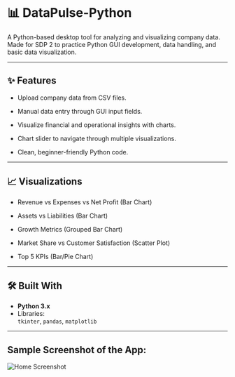 # 📊 DataPulse-Python

A Python-based desktop tool for analyzing and visualizing company data.
Made for SDP 2 to practice Python GUI development, data handling, and basic data visualization.

---

## ✨ Features

- Upload company data from CSV files.
 
- Manual data entry through GUI input fields.

- Visualize financial and operational insights with charts.

- Chart slider to navigate through multiple visualizations.

- Clean, beginner-friendly Python code. 

---

## 📈 Visualizations

- Revenue vs Expenses vs Net Profit (Bar Chart)

- Assets vs Liabilities (Bar Chart)

- Growth Metrics (Grouped Bar Chart)

- Market Share vs Customer Satisfaction (Scatter Plot)

- Top 5 KPIs (Bar/Pie Chart)

---

## 🛠️ Built With

- **Python 3.x**  
- Libraries:  
  `tkinter`, `pandas`, `matplotlib`

---

## Sample Screenshot of the App:

![Home Screenshot](https://i.ibb.co/G4qphMXy/Screenshot-2025-05-28-141322.png)

